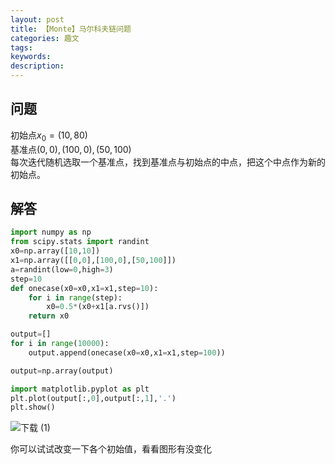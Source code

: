 ```yaml
---
layout: post
title: 【Monte】马尔科夫链问题
categories: 趣文
tags:
keywords:
description:
---
```

## 问题


初始点$x_0=(10,80)$  
基准点$(0,0),(100,0),(50,100)$  
每次迭代随机选取一个基准点，找到基准点与初始点的中点，把这个中点作为新的初始点。  



## 解答

```py
import numpy as np
from scipy.stats import randint
x0=np.array([10,10])
x1=np.array([[0,0],[100,0],[50,100]])
a=randint(low=0,high=3)
step=10
def onecase(x0=x0,x1=x1,step=10):
    for i in range(step):
        x0=0.5*(x0+x1[a.rvs()])
    return x0

output=[]
for i in range(10000):
    output.append(onecase(x0=x0,x1=x1,step=100))

output=np.array(output)

import matplotlib.pyplot as plt
plt.plot(output[:,0],output[:,1],'.')
plt.show()
```

![下载 (1)](https://i.imgur.com/4pp4ga8.png)


你可以试试改变一下各个初始值，看看图形有没变化  
